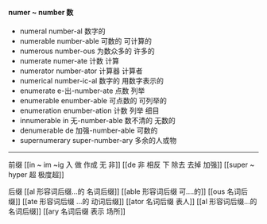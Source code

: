 #### numer ~ number 数

- numeral  number-al 数字的 
- numerable number-able 可数的  可计算的
- numerous number-ous 为数众多的 许多的
- numerate numer-ate 计数 计算 
- numerator number-ator 计算器 计算者
- numerical number-ic-al 数字的 用数字表示的
- enumerate e-出-number-ate 点数 列举
- enumerable enumber-able 可点数的 可列举的
- enumeration enumber-ation 计数 列举 细目
- innumerable in 无-number-able 数不清的 无数的
- denumerable de 加强-number-able 可数的
- supernumerary super-number-ary 多余的人或物

---
前缀
[[in  ~ im ~ig 入 做 作成  无 非]]
[[de   非 相反 下 除去 去掉 加强]]
[[super  ~ hyper 超 极度超]]

后缀
[[al 形容词后缀...的 名词后缀]]
[[able  形容词后缀 可....的]]
[[ous 名词后缀]]
[[ate 形容词后缀  ...的 动词后缀]]
[[ator 名词后缀 表人]]
[[al 形容词后缀...的 名词后缀]]
[[ary 名词后缀 表示 场所]]

